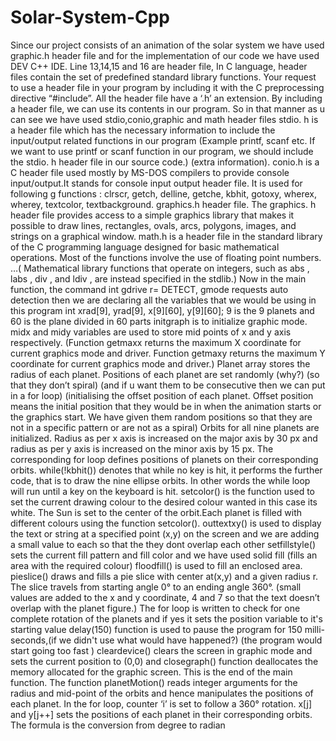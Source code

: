 # Solar-System-Cpp
Since our project consists of an animation of the solar system we have used graphic.h
header file and for the implementation of our code we have used DEV C++ IDE.
Line 13,14,15 and 16 are header file, In C language, header files contain the set of
predefined standard library functions. Your request to use a header file in your program by
including it with the C preprocessing directive “#include”. All the header file have a ‘.h’ an
extension. By including a header file, we can use its contents in our program.
So in that manner as u can see we have used stdio,conio,graphic and math header files
stdio. h is a header file which has the necessary information to include the
input/output related functions in our program (Example printf, scanf etc. If we want to
use printf or scanf function in our program, we should include the stdio. h header file
in our source code.) (extra information).
conio.h is a C header file used mostly by MS-DOS compilers to provide console
input/output.It stands for console input output header file. It is used for following g
functions : clrscr, getch, delline, getche, kbhit, gotoxy, wherex, wherey, textcolor,
textbackground.
graphics.h header file. The graphics. h header file provides access to a simple
graphics library that makes it possible to draw lines, rectangles, ovals, arcs,
polygons, images, and strings on a graphical window.
math.h is a header file in the standard library of the C programming language
designed for basic mathematical operations. Most of the functions involve the
use of floating point numbers. …( Mathematical library functions that operate on
integers, such as abs , labs , div , and ldiv , are instead specified in the stdlib.)
Now in the main function, the command int gdrive r= DETECT, gmode requests auto
detection then we are declaring all the variables that we would be using in this
program
int xrad[9], yrad[9], x[9][60], y[9][60];
9 is the 9 planets and 60 is the plane divided in 60 parts
initgraph is to initialize graphic mode.
midx and midy variables are used to store mid points of x and y axis respectively.
(Function getmaxx returns the maximum X coordinate for current graphics mode
and driver.
Function getmaxy returns the maximum Y coordinate for current graphics mode and
driver.)
Planet array stores the radius of each planet. Positions of each planet are set
randomly (why?) (so that they don’t spiral) (and if u want them to be consecutive
then we can put in a for loop)
(initialising the offset position of each planet. Offset position means the initial position
that they would be in when the animation starts or the graphics start. We have given
them random positions so that they are not in a specific pattern or are not as a spiral)
Orbits for all nine planets are initialized. Radius as per x axis is increased on the
major axis by 30 px and radius as per y axis is increased on the minor axis by 15 px.
The corresponding for loop defines positions of planets on their corresponding orbits.
while(!kbhit()) denotes that while no key is hit, it performs the further code, that is to
draw the nine ellipse orbits. In other words the while loop will run until a key on the
keyboard is hit.
setcolor() is the function used to set the current drawing colour to the desired colour
wanted in this case its white.
The Sun is set to the center of the orbit.Each planet is filled with different colours
using the function setcolor().
outtextxy() is used to display the text or string at a specified point (x,y) on the screen
and we are adding a small value to each so that the they dont overlap each other
setfillstyle() sets the current fill pattern and fill color and we have used solid fill (fills
an area with the required colour)
floodfill() is used to fill an enclosed area.
pieslice() draws and fills a pie slice with center at(x,y) and a given radius r. The slice
travels from starting angle 0° to an ending angle 360°.
(small values are added to the x and y coordinate, 4 and 7 so that the text doesn’t
overlap with the planet figure.)
The for loop is written to check for one complete rotation of the planets and if yes it
sets the position variable to it's starting value
delay(150) function is used to pause the program for 150 milli-seconds,(if we didn't
use what would have happened?) (the program would start going too fast )
cleardevice() clears the screen in graphic mode and sets the current position to (0,0)
and closegraph() function deallocates the memory allocated for the graphic screen.
This is the end of the main function.
The function planetMotion() reads integer arguments for the radius and mid-point of
the orbits and hence manipulates the positions of each planet.
In the for loop, counter ‘i’ is set to follow a 360° rotation. x[j] and y[j++] sets the
positions of each planet in their corresponding orbits.
The formula is the conversion from degree to radian
